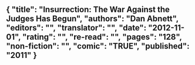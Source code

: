 {
 "title": "Insurrection: The War Against the Judges Has Begun",
 "authors": "Dan Abnett",
 "editors": "",
 "translator": "",
 "date": "2012-11-01",
 "rating": "",
 "re-read": "",
 "pages": "128",
 "non-fiction": "",
 "comic": "TRUE",
 "published": "2011"
}
---

